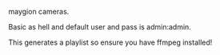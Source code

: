 maygion cameras.

Basic as hell and default user and pass is admin:admin.

This generates a playlist so ensure you have ffmpeg installed!